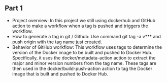 ## Part 1
- Project overview: In this project we still using dockerhub and GitHub action to make a workflow when a tag is pushed and triggers the workflow.
- How to generate a tag in git / Github: Use command git tag -a v*** and push origin with the tag name just created.
- Behavior of GitHub workflow: This workflow uses tags to determine the version of the Docker image to be built and pushed to Docker Hub. Specifically, it uses the docker/metadata-action action to extract the major and minor version numbers from the tag name. These tags are then used in the docker/build-push-action action to tag the Docker image that is built and pushed to Docker Hub.
